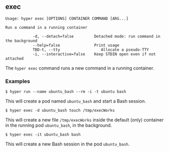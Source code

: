 ## exec

    Usage: hyper exec [OPTIONS] CONTAINER COMMAND [ARG...]

    Run a command in a running container

                -d, --detach=false         Detached mode: run command in the background
                --help=false               Print usage
                TBD-t, --tty                  Allocate a pseudo-TTY
                -i, --interactive=false    Keep STDIN open even if not attached

The `hyper exec` command runs a new command in a running container.

### Examples

    $ hyper run --name ubuntu_bash --rm -i -t ubuntu bash

This will create a pod named `ubuntu_bash` and start a Bash session.

    $ hyper exec -d ubuntu_bash touch /tmp/execWorks

This will create a new file `/tmp/execWorks` inside the default (only) container in the running pod `ubuntu_bash`, in the background.

    $ hyper exec -it ubuntu_bash bash

This will create a new Bash session in the pod `ubuntu_bash`.

